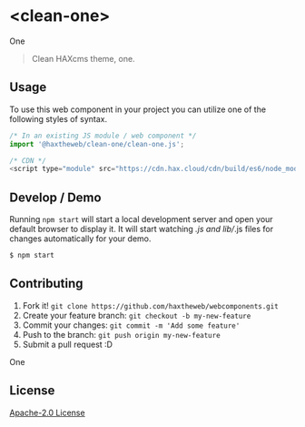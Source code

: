 # &lt;clean-one&gt;

One
> Clean HAXcms theme, one.

## Usage
To use this web component in your project you can utilize one of the following styles of syntax.

```js
/* In an existing JS module / web component */
import '@haxtheweb/clean-one/clean-one.js';

/* CDN */
<script type="module" src="https://cdn.hax.cloud/cdn/build/es6/node_modules/@haxtheweb/clean-one/clean-one.js"></script>
```

## Develop / Demo
Running `npm start` will start a local development server and open your default browser to display it. It will start watching *.js and lib/*.js files for changes automatically for your demo.
```bash
$ npm start
```


## Contributing

1. Fork it! `git clone https://github.com/haxtheweb/webcomponents.git`
2. Create your feature branch: `git checkout -b my-new-feature`
3. Commit your changes: `git commit -m 'Add some feature'`
4. Push to the branch: `git push origin my-new-feature`
5. Submit a pull request :D

One

## License
[Apache-2.0 License](http://opensource.org/licenses/Apache-2.0)
